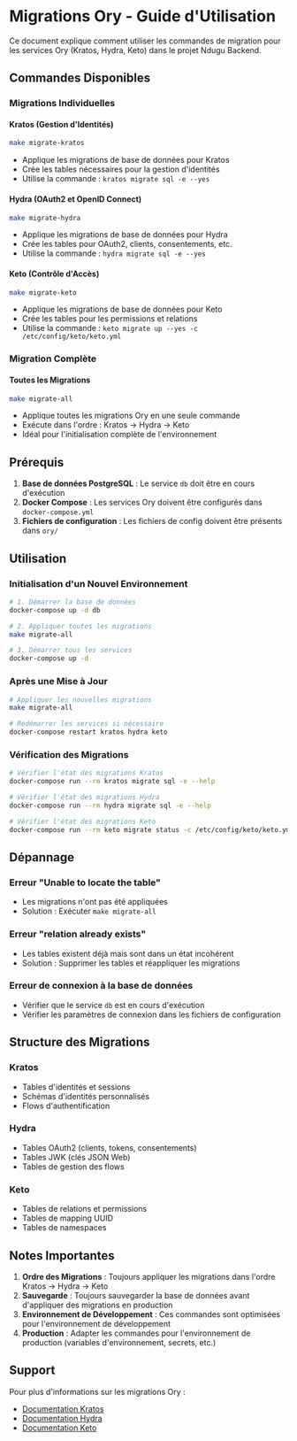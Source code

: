 # Migrations Ory - Guide d'Utilisation

Ce document explique comment utiliser les commandes de migration pour les services Ory (Kratos, Hydra, Keto) dans le projet Ndugu Backend.

## Commandes Disponibles

### Migrations Individuelles

#### Kratos (Gestion d'Identités)
```bash
make migrate-kratos
```
- Applique les migrations de base de données pour Kratos
- Crée les tables nécessaires pour la gestion d'identités
- Utilise la commande : `kratos migrate sql -e --yes`

#### Hydra (OAuth2 et OpenID Connect)
```bash
make migrate-hydra
```
- Applique les migrations de base de données pour Hydra
- Crée les tables pour OAuth2, clients, consentements, etc.
- Utilise la commande : `hydra migrate sql -e --yes`

#### Keto (Contrôle d'Accès)
```bash
make migrate-keto
```
- Applique les migrations de base de données pour Keto
- Crée les tables pour les permissions et relations
- Utilise la commande : `keto migrate up --yes -c /etc/config/keto/keto.yml`

### Migration Complète

#### Toutes les Migrations
```bash
make migrate-all
```
- Applique toutes les migrations Ory en une seule commande
- Exécute dans l'ordre : Kratos → Hydra → Keto
- Idéal pour l'initialisation complète de l'environnement

## Prérequis

1. **Base de données PostgreSQL** : Le service `db` doit être en cours d'exécution
2. **Docker Compose** : Les services Ory doivent être configurés dans `docker-compose.yml`
3. **Fichiers de configuration** : Les fichiers de config doivent être présents dans `ory/`

## Utilisation

### Initialisation d'un Nouvel Environnement

```bash
# 1. Démarrer la base de données
docker-compose up -d db

# 2. Appliquer toutes les migrations
make migrate-all

# 3. Démarrer tous les services
docker-compose up -d
```

### Après une Mise à Jour

```bash
# Appliquer les nouvelles migrations
make migrate-all

# Redémarrer les services si nécessaire
docker-compose restart kratos hydra keto
```

### Vérification des Migrations

```bash
# Vérifier l'état des migrations Kratos
docker-compose run --rm kratos migrate sql -e --help

# Vérifier l'état des migrations Hydra
docker-compose run --rm hydra migrate sql -e --help

# Vérifier l'état des migrations Keto
docker-compose run --rm keto migrate status -c /etc/config/keto/keto.yml
```

## Dépannage

### Erreur "Unable to locate the table"
- Les migrations n'ont pas été appliquées
- Solution : Exécuter `make migrate-all`

### Erreur "relation already exists"
- Les tables existent déjà mais sont dans un état incohérent
- Solution : Supprimer les tables et réappliquer les migrations

### Erreur de connexion à la base de données
- Vérifier que le service `db` est en cours d'exécution
- Vérifier les paramètres de connexion dans les fichiers de configuration

## Structure des Migrations

### Kratos
- Tables d'identités et sessions
- Schémas d'identités personnalisés
- Flows d'authentification

### Hydra
- Tables OAuth2 (clients, tokens, consentements)
- Tables JWK (clés JSON Web)
- Tables de gestion des flows

### Keto
- Tables de relations et permissions
- Tables de mapping UUID
- Tables de namespaces

## Notes Importantes

1. **Ordre des Migrations** : Toujours appliquer les migrations dans l'ordre Kratos → Hydra → Keto
2. **Sauvegarde** : Toujours sauvegarder la base de données avant d'appliquer des migrations en production
3. **Environnement de Développement** : Ces commandes sont optimisées pour l'environnement de développement
4. **Production** : Adapter les commandes pour l'environnement de production (variables d'environnement, secrets, etc.)

## Support

Pour plus d'informations sur les migrations Ory :
- [Documentation Kratos](https://www.ory.sh/docs/kratos/)
- [Documentation Hydra](https://www.ory.sh/docs/hydra/)
- [Documentation Keto](https://www.ory.sh/docs/keto/)
